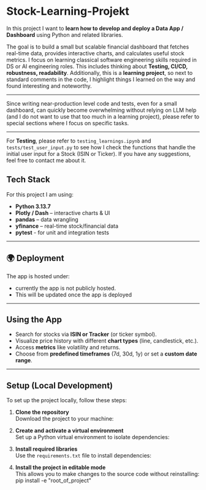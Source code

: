 #  Stock-Learning-Projekt

In this project I want to **learn how to develop and deploy a Data App / Dashboard** using Python and related libraries.  

The goal is to build a small but scalable financial dashboard that fetches real-time data, provides interactive charts, and calculates useful stock metrics. I focus on learning classical software engineering skills required in DS or AI engineering roles. This includes thinking about **Testing, CI/CD, robustness, readability**. Additionally, this is a **learning project**, so next to standard comments in the code, I highlight things I learned on the way and found interesting and noteworthy.

---

Since writing near-production level code and tests, even for a small dashboard, can quickly become overwhelming without relying on LLM help (and I do not want to use that too much in a learning project), please refer to special sections where I focus on specific tasks.

---

For **Testing**, please refer to `testing_learnings.ipynb` and `tests/test_user_input.py` to see how I check the functions that handle the initial user input for a Stock (ISIN or Ticker). If you have any suggestions, feel free to contact me about it.


##  Tech Stack

For this project I am using:

- **Python 3.13.7**
- **Plotly / Dash** – interactive charts & UI
- **pandas** – data wrangling
- **yfinance** – real-time stock/financial data
- **pytest** - for unit and integration tests
---

## 🌍 Deployment

The app is hosted under:

- currently the app is not publicly hosted.
- This will be updated once the app is deployed
 
---

##  Using the App

- Search for stocks via **ISIN or Tracker** (or ticker symbol).  
- Visualize price history with different **chart types** (line, candlestick, etc.).  
- Access **metrics** like volatility and returns.  
- Choose from **predefined timeframes** (7d, 30d, 1y) or set a **custom date range**.  

---

##  Setup (Local Development)

To set up the project locally, follow these steps:

1. **Clone the repository**  
   Download the project to your machine:

2. **Create and activate a virtual environment**  
Set up a Python virtual environment to isolate dependencies:


3. **Install required libraries**  
Use the `requirements.txt` file to install dependencies:


4. **Install the project in editable mode**  
This allows you to make changes to the source code without reinstalling:
pip install -e "root_of_project"
